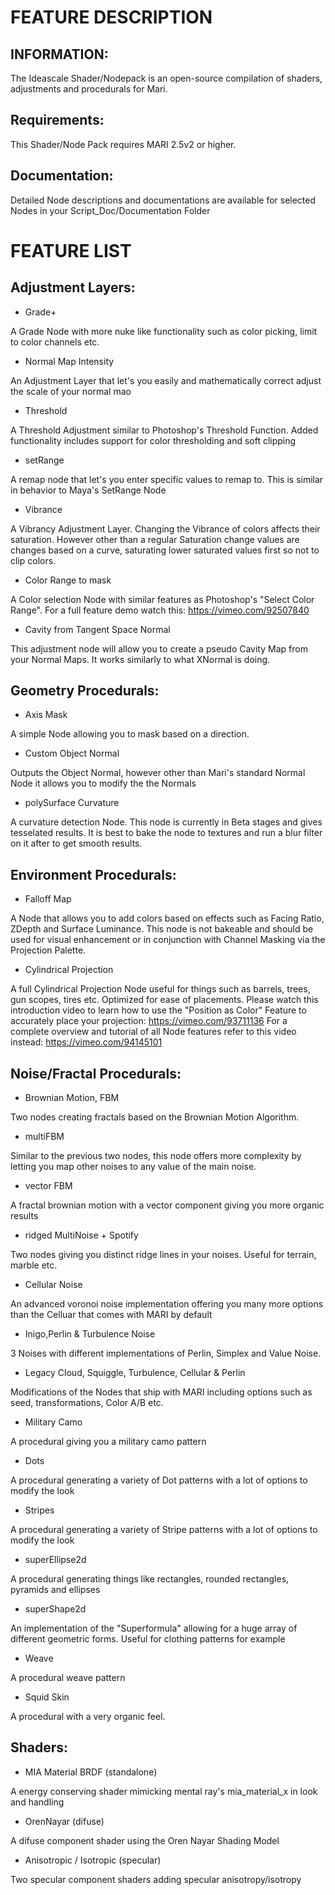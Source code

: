 FEATURE DESCRIPTION
=====================================================================================


INFORMATION:
----------
The Ideascale Shader/Nodepack is an open-source compilation of shaders, adjustments and procedurals for Mari.


Requirements:
----------
This Shader/Node Pack requires MARI 2.5v2 or higher.


Documentation:
----------

Detailed Node descriptions and documentations are available for selected Nodes
in your Script_Doc/Documentation Folder



FEATURE LIST
=====================================================================================


Adjustment Layers:
-----------
- Grade+

A Grade Node with more nuke like functionality such as color picking, limit to color channels etc.

- Normal Map Intensity

An Adjustment Layer that let's you easily and mathematically correct adjust the scale of your normal mao

- Threshold

A Threshold Adjustment similar to Photoshop's Threshold Function. Added functionality includes support for color thresholding and
soft clipping

- setRange

A remap node that let's you enter specific values to remap to. This is similar in behavior to Maya's SetRange Node

- Vibrance

A Vibrancy Adjustment Layer. Changing the Vibrance of colors affects their saturation. However other than a regular Saturation change
values are changes based on a curve, saturating lower saturated values first so not to clip colors.

- Color Range to mask

A Color selection Node with similar features as Photoshop's "Select Color Range".
For a full feature demo watch this: https://vimeo.com/92507840

- Cavity from Tangent Space Normal

This adjustment node will allow you to create a pseudo Cavity Map from your Normal Maps. It works similarly to what
XNormal is doing.


Geometry Procedurals:
-----------
- Axis Mask

A simple Node allowing you to mask based on a direction. 

- Custom Object Normal

Outputs the Object Normal, however other than Mari's standard Normal Node it allows you to modify the the Normals

- polySurface Curvature

A curvature detection Node. This node is currently in Beta stages and gives tesselated results. It is best to bake the node to textures and run a 
blur filter on it after to get smooth results.



Environment Procedurals:
-----------

- Falloff Map

A Node that allows you to add colors based on effects such as Facing Ratio, ZDepth and Surface Luminance. This node is not bakeable and should
be used for visual enhancement or in conjunction with Channel Masking via the Projection Palette.

- Cylindrical Projection

A full Cylindrical Projection Node useful for things such as barrels, trees, gun scopes, tires etc.
Optimized for ease of placements. Please watch this introduction video to learn how to use the "Position as Color"
Feature to accurately place your projection: https://vimeo.com/93711136
For a complete overview and tutorial of all Node features refer to this video instead: https://vimeo.com/94145101


Noise/Fractal Procedurals:
-----------
- Brownian Motion, FBM

Two nodes creating fractals based on the Brownian Motion Algorithm.

-  multiFBM

Similar to the previous two nodes, this node offers more complexity by letting you map other noises to any value of the main noise.

- vector FBM

A fractal brownian motion with a vector component giving you more organic results

- ridged MultiNoise + Spotify

Two nodes giving you distinct ridge lines in your noises. Useful for terrain, marble etc.

- Cellular Noise

An advanced voronoi noise implementation offering you many more options than the Celluar that comes with MARI by default

- Inigo,Perlin & Turbulence Noise

3 Noises with different implementations of Perlin, Simplex and Value Noise.

- Legacy Cloud, Squiggle, Turbulence, Cellular & Perlin

Modifications of the Nodes that ship with MARI including options such as seed, transformations, Color A/B etc.

- Military Camo

A procedural giving you a military camo pattern

- Dots

A procedural generating a variety of Dot patterns with a lot of options to modify the look

- Stripes

A procedural generating a variety of Stripe patterns with a lot of options to modify the look

- superEllipse2d

A procedural generating things like rectangles, rounded rectangles, pyramids and ellipses

- superShape2d

An implementation of the "Superformula" allowing for a huge array of different geometric forms. Useful for clothing patterns for example

- Weave

A procedural weave pattern

- Squid Skin

A procedural with a very organic feel.


Shaders:
-----------
- MIA Material BRDF (standalone)

A energy conserving shader mimicking mental ray's mia_material_x in look and handling

- OrenNayar (difuse)

A difuse component shader using the Oren Nayar Shading Model

- Anisotropic / Isotropic (specular)

Two specular component shaders adding specular anisotropy/isotropy
